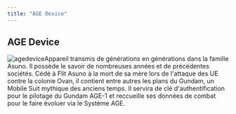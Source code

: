 ```yaml
---
title: "AGE Device"
---
```


AGE Device
----------

![agedevice](/images/stories/saga/gundamage/agedevice.jpg)Appareil transmis de générations en générations dans la famille Asuno. Il possède le savoir de nombreuses années et de précédentes sociétés. Cédé à Flit Asuno à la mort de sa mère lors de l'attaque des UE contre la colonie Ovan, il contient entre autres les plans du Gundam, un Mobile Suit mythique des anciens temps. Il servira de clé d'authentification pour le pilotage du Gundam AGE-1 et reccueille ses données de combat pour le faire évoluer via le Système AGE.

